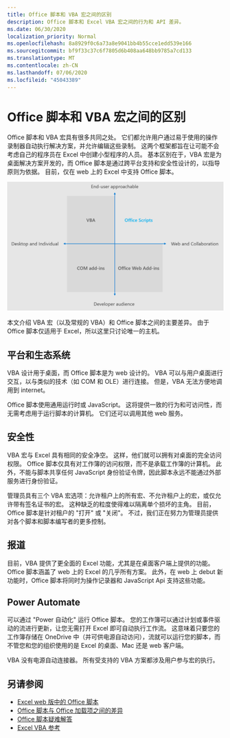 ```yaml
---
title: Office 脚本和 VBA 宏之间的区别
description: Office 脚本和 Excel VBA 宏之间的行为和 API 差异。
ms.date: 06/30/2020
localization_priority: Normal
ms.openlocfilehash: 8a8929f0c6a73a8e9041bb4b55cce1edd539e166
ms.sourcegitcommit: bf9f33c37c6f7805d6b408aa648bb9785a7cd133
ms.translationtype: MT
ms.contentlocale: zh-CN
ms.lasthandoff: 07/06/2020
ms.locfileid: "45043389"
---
```

# <a name="differences-between-office-scripts-and-vba-macros"></a>Office 脚本和 VBA 宏之间的区别

Office 脚本和 VBA 宏具有很多共同之处。 它们都允许用户通过易于使用的操作录制器自动执行解决方案，并允许编辑这些录制。 这两个框架都旨在让可能不会考虑自己的程序员在 Excel 中创建小型程序的人员。
基本区别在于，VBA 宏是为桌面解决方案开发的，而 Office 脚本是通过跨平台支持和安全性设计的，以指导原则为依据。 目前，仅在 web 上的 Excel 中支持 Office 脚本。

![显示不同 Office 扩展性解决方案的重点领域的四象限图。 Office 脚本和 VBA 宏都旨在帮助最终用户创建解决方案，但 Office 脚本是为 web 和协作（而 VBA 是针对桌面）而构建的。](../images/office-programmability-diagram.png)

本文介绍 VBA 宏（以及常规的 VBA）和 Office 脚本之间的主要差异。 由于 Office 脚本仅适用于 Excel，所以这里只讨论唯一的主机。

## <a name="platform-and-ecosystem"></a>平台和生态系统

VBA 设计用于桌面，而 Office 脚本是为 web 设计的。 VBA 可以与用户桌面进行交互，以与类似的技术（如 COM 和 OLE）进行连接。 但是，VBA 无法方便地调用到 internet。

Office 脚本使用通用运行时或 JavaScript。 这将提供一致的行为和可访问性，而无需考虑用于运行脚本的计算机。 它们还可以调用其他 web 服务。

## <a name="security"></a>安全性

VBA 宏与 Excel 具有相同的安全净空。 这样，他们就可以拥有对桌面的完全访问权限。 Office 脚本仅具有对工作簿的访问权限，而不是承载工作簿的计算机。 此外，不能与脚本共享任何 JavaScript 身份验证令牌，因此脚本永远不能通过外部服务进行身份验证。

管理员具有三个 VBA 宏选项：允许租户上的所有宏、不允许租户上的宏，或仅允许带有签名证书的宏。 这种缺乏的粒度使得难以隔离单个损坏的主角。 目前，Office 脚本是针对租户的 "打开" 或 "关闭"。 不过，我们正在努力为管理员提供对各个脚本和脚本编写者的更多控制。

## <a name="coverage"></a>报道

目前，VBA 提供了更全面的 Excel 功能，尤其是在桌面客户端上提供的功能。 Office 脚本涵盖了 web 上的 Excel 的几乎所有方案。 此外，在 web 上 debut 新功能时，Office 脚本将同时为操作记录器和 JavaScript Api 支持这些功能。

## <a name="power-automate"></a>Power Automate

可以通过 "Power 自动化" 运行 Office 脚本。 您的工作簿可以通过计划或事件驱动的流进行更新，让您无需打开 Excel 即可自动执行工作流。 这意味着只要您的工作簿存储在 OneDrive 中（并可供电源自动访问），流就可以运行您的脚本，而不管您和您的组织使用的是 Excel 的桌面、Mac 还是 web 客户端。

VBA 没有电源自动连接器。 所有受支持的 VBA 方案都涉及用户参与宏的执行。

## <a name="see-also"></a>另请参阅

- [Excel web 版中的 Office 脚本](../overview/excel.md)
- [Office 脚本与 Office 加载项之间的差异](add-ins-differences.md)
- [Office 脚本疑难解答](../testing/troubleshooting.md)
- [Excel VBA 参考](/office/vba/api/overview/excel)
